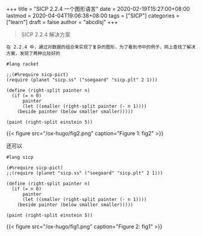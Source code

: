 +++
title = "SICP 2.2.4 一个图形语言"
date = 2020-02-19T15:27:00+08:00
lastmod = 2020-04-04T19:06:38+08:00
tags = ["SICP"]
categories = ["learn"]
draft = false
author = "abcdlsj"
+++

> SICP 2.2.4 解决方案

<!--more-->

```text
在 2.2.4 中，通过对数据的组合来实现了复杂的图形，为了看到书中的例子，网上查找了解决方案，发现了两种比较好的
```

```racket
#lang racket

;;(#%require sicp-pict)
(require (planet "sicp.ss" ("soegaard" "sicp.plt" 2 1)))

(define (right-split painter n)
  (if (= n 0)
      painter
      (let ((smaller (right-split painter (- n 1))))
	(beside painter (below smaller smaller)))))

(paint (right-split einstein 5))
```

{{< figure src="/ox-hugo/fig2.png" caption="Figure 1: fig2" >}}

还可以

```racket
#lang sicp

(#%require sicp-pict)
;;(require (planet "sicp.ss" ("soegaard" "sicp.plt" 2 1)))

(define (right-split painter n)
  (if (= n 0)
      painter
      (let ((smaller (right-split painter (- n 1))))
	(beside painter (below smaller smaller)))))

(paint (right-split einstein 5))
```

{{< figure src="/ox-hugo/fig1.png" caption="Figure 2: fig1" >}}

